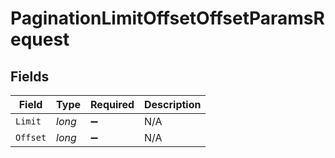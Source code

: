 # PaginationLimitOffsetOffsetParamsRequest


## Fields

| Field              | Type               | Required           | Description        |
| ------------------ | ------------------ | ------------------ | ------------------ |
| `Limit`            | *long*             | :heavy_minus_sign: | N/A                |
| `Offset`           | *long*             | :heavy_minus_sign: | N/A                |